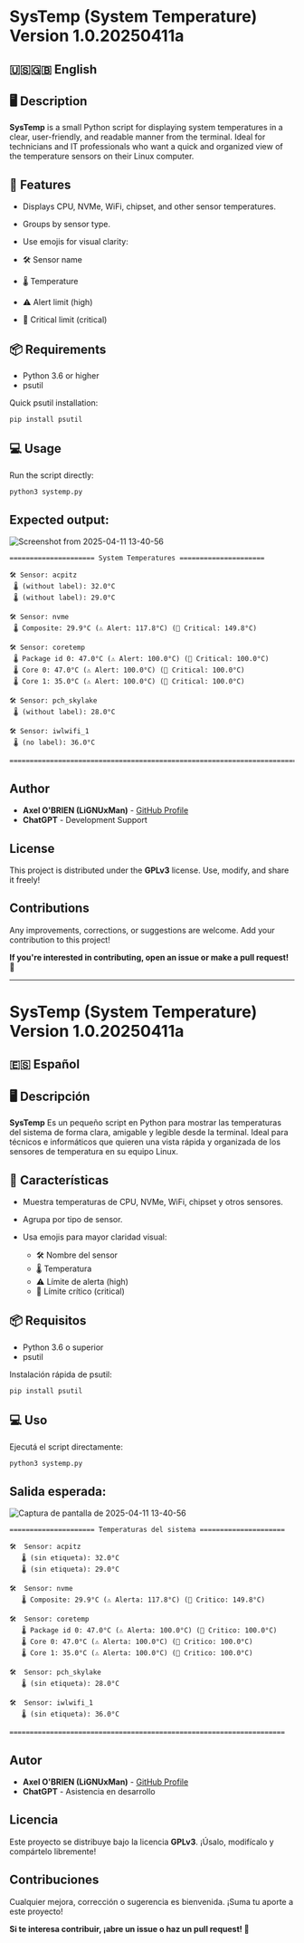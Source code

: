# SysTemp (System Temperature) Version 1.0.20250411a

## 🇺🇸🇬🇧 English

## 🖥️ Description

**SysTemp** is a small Python script for displaying system temperatures in a clear, user-friendly, and readable manner from the terminal. Ideal for technicians and IT professionals who want a quick and organized view of the temperature sensors on their Linux computer.

## 🚀 Features

- Displays CPU, NVMe, WiFi, chipset, and other sensor temperatures.

- Groups by sensor type.

- Use emojis for visual clarity:

 - 🛠️ Sensor name
 - 🌡️ Temperature
 - ⚠️ Alert limit (high)
 - 🚨 Critical limit (critical)

## 📦 Requirements

- Python 3.6 or higher
- psutil

Quick psutil installation:
```bash
pip install psutil
```

## 💻 Usage

Run the script directly:
```bash
python3 systemp.py
```

## Expected output:

![Screenshot from 2025-04-11 13-40-56](https://github.com/user-attachments/assets/dfd08bc1-3eff-4066-9e8a-af73d1b71c54)

```
===================== System Temperatures =====================

🛠️ Sensor: acpitz
 🌡️ (without label): 32.0°C
 🌡️ (without label): 29.0°C

🛠️ Sensor: nvme
 🌡️ Composite: 29.9°C (⚠️ Alert: 117.8°C) (🚨 Critical: 149.8°C)

🛠️ Sensor: coretemp
 🌡️ Package id 0: 47.0°C (⚠️ Alert: 100.0°C) (🚨 Critical: 100.0°C)
 🌡️ Core 0: 47.0°C (⚠️ Alert: 100.0°C) (🚨 Critical: 100.0°C)
 🌡️ Core 1: 35.0°C (⚠️ Alert: 100.0°C) (🚨 Critical: 100.0°C)

🛠️ Sensor: pch_skylake
 🌡️ (without label): 28.0°C

🛠️ Sensor: iwlwifi_1
 🌡️ (no label): 36.0°C

=========================================================================
```

## Author

- **Axel O'BRIEN (LiGNUxMan)** - [GitHub Profile](https://github.com/LiGNUxMan/)
- **ChatGPT** - Development Support

## License

This project is distributed under the **GPLv3** license. Use, modify, and share it freely!

## Contributions

Any improvements, corrections, or suggestions are welcome. Add your contribution to this project!

**If you're interested in contributing, open an issue or make a pull request! 🤝**

---
# SysTemp (System Temperature) Version 1.0.20250411a

## 🇪🇸 Español

## 🖥️ Descripción

 **SysTemp** Es un pequeño script en Python para mostrar las temperaturas del sistema de forma clara, amigable y legible desde la terminal. Ideal para técnicos e informáticos que quieren una vista rápida y organizada de los sensores de temperatura en su equipo Linux.

## 🚀 Características

- Muestra temperaturas de CPU, NVMe, WiFi, chipset y otros sensores.

- Agrupa por tipo de sensor.

- Usa emojis para mayor claridad visual:

   - 🛠️ Nombre del sensor
   - 🌡️ Temperatura
   - ⚠️ Límite de alerta (high)
   - 🚨 Límite crítico (critical)

## 📦 Requisitos

- Python 3.6 o superior
- psutil

Instalación rápida de psutil:
```bash
pip install psutil
```

## 💻 Uso

Ejecutá el script directamente:
```bash
python3 systemp.py
```

## Salida esperada:

![Captura de pantalla de 2025-04-11 13-40-56](https://github.com/user-attachments/assets/dfd08bc1-3eff-4066-9e8a-af73d1b71c54)

```
===================== Temperaturas del sistema =====================

🛠️  Sensor: acpitz
   🌡️ (sin etiqueta): 32.0°C
   🌡️ (sin etiqueta): 29.0°C

🛠️  Sensor: nvme
   🌡️ Composite: 29.9°C (⚠️ Alerta: 117.8°C) (🚨 Critico: 149.8°C)

🛠️  Sensor: coretemp
   🌡️ Package id 0: 47.0°C (⚠️ Alerta: 100.0°C) (🚨 Critico: 100.0°C)
   🌡️ Core 0: 47.0°C (⚠️ Alerta: 100.0°C) (🚨 Critico: 100.0°C)
   🌡️ Core 1: 35.0°C (⚠️ Alerta: 100.0°C) (🚨 Critico: 100.0°C)

🛠️  Sensor: pch_skylake
   🌡️ (sin etiqueta): 28.0°C

🛠️  Sensor: iwlwifi_1
   🌡️ (sin etiqueta): 36.0°C

====================================================================
```

## Autor

- **Axel O'BRIEN (LiGNUxMan)** - [GitHub Profile](https://github.com/LiGNUxMan/)
- **ChatGPT** - Asistencia en desarrollo

## Licencia

Este proyecto se distribuye bajo la licencia **GPLv3**. ¡Úsalo, modifícalo y compártelo libremente!

## Contribuciones

Cualquier mejora, corrección o sugerencia es bienvenida. ¡Suma tu aporte a este proyecto!

**Si te interesa contribuir, ¡abre un issue o haz un pull request! 🤝**
